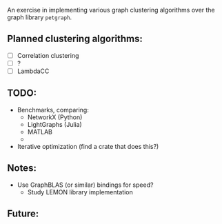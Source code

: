 An exercise in implementing various graph clustering algorithms over the graph library `petgraph`.

## Planned clustering algorithms:

* [ ] Correlation clustering
* [ ] ?
* [ ] LambdaCC

## TODO:

* Benchmarks, comparing:
  * NetworkX (Python)
  * LightGraphs (Julia)
  * MATLAB
  *
* Iterative optimization (find a crate that does this?)

## Notes:

* Use GraphBLAS (or similar) bindings for speed?
  * Study LEMON library implementation

## Future:
